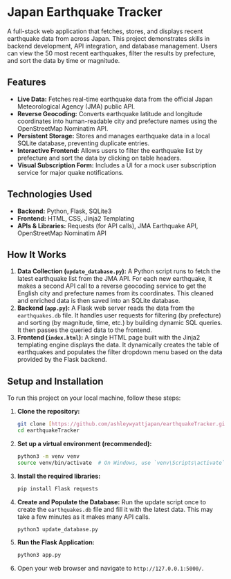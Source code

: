 # Japan Earthquake Tracker

A full-stack web application that fetches, stores, and displays recent earthquake data from across Japan. This project demonstrates skills in backend development, API integration, and database management. Users can view the 50 most recent earthquakes, filter the results by prefecture, and sort the data by time or magnitude.

## Features

* **Live Data:** Fetches real-time earthquake data from the official Japan Meteorological Agency (JMA) public API.
* **Reverse Geocoding:** Converts earthquake latitude and longitude coordinates into human-readable city and prefecture names using the OpenStreetMap Nominatim API.
* **Persistent Storage:** Stores and manages earthquake data in a local SQLite database, preventing duplicate entries.
* **Interactive Frontend:** Allows users to filter the earthquake list by prefecture and sort the data by clicking on table headers.
* **Visual Subscription Form:** Includes a UI for a mock user subscription service for major quake notifications.

## Technologies Used

* **Backend:** Python, Flask, SQLite3
* **Frontend:** HTML, CSS, Jinja2 Templating
* **APIs & Libraries:** Requests (for API calls), JMA Earthquake API, OpenStreetMap Nominatim API

## How It Works

1.  **Data Collection (`update_database.py`):** A Python script runs to fetch the latest earthquake list from the JMA API. For each new earthquake, it makes a second API call to a reverse geocoding service to get the English city and prefecture names from its coordinates. This cleaned and enriched data is then saved into an SQLite database.
2.  **Backend (`app.py`):** A Flask web server reads the data from the `earthquakes.db` file. It handles user requests for filtering (by prefecture) and sorting (by magnitude, time, etc.) by building dynamic SQL queries. It then passes the queried data to the frontend.
3.  **Frontend (`index.html`):** A single HTML page built with the Jinja2 templating engine displays the data. It dynamically creates the table of earthquakes and populates the filter dropdown menu based on the data provided by the Flask backend.

## Setup and Installation

To run this project on your local machine, follow these steps:

1.  **Clone the repository:**
    ```sh
    git clone [https://github.com/ashleywyattjapan/earthquakeTracker.git](https://github.com/ashleywyattjapan/earthquakeTracker.git)
    cd earthquakeTracker
    ```

2.  **Set up a virtual environment (recommended):**
    ```sh
    python3 -m venv venv
    source venv/bin/activate  # On Windows, use `venv\Scripts\activate`
    ```

3.  **Install the required libraries:**
    ```sh
    pip install Flask requests
    ```

4.  **Create and Populate the Database:**
    Run the update script once to create the `earthquakes.db` file and fill it with the latest data. This may take a few minutes as it makes many API calls.
    ```sh
    python3 update_database.py
    ```

5.  **Run the Flask Application:**
    ```sh
    python3 app.py
    ```

6.  Open your web browser and navigate to `http://127.0.0.1:5000/`.

